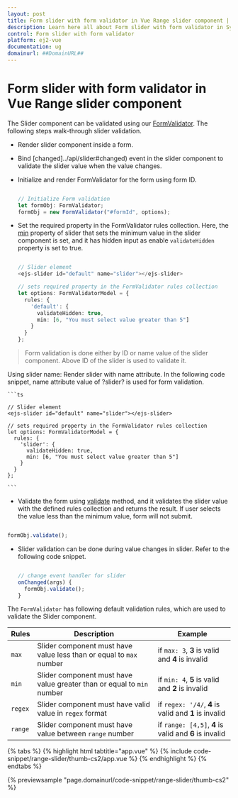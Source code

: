 ```yaml
---
layout: post
title: Form slider with form validator in Vue Range slider component | Syncfusion
description: Learn here all about Form slider with form validator in Syncfusion Vue Range slider component of Syncfusion Essential JS 2 and more.
control: Form slider with form validator 
platform: ej2-vue
documentation: ug
domainurl: ##DomainURL##
---
```


# Form slider with form validator in Vue Range slider component

The Slider component can be validated using our [FormValidator](https://ej2.syncfusion.com/documentation/form-validator/?lang=typescript). The following steps walk-through slider validation.

* Render slider component inside a form.
* Bind [changed]../api/slider#changed) event in the slider component to validate the slider value when the value changes.
* Initialize and render FormValidator for the form using form ID.

    ```ts

    // Initialize Form validation
    let formObj: FormValidator;
    formObj = new FormValidator("#formId", options);

    ```

* Set the required property in the FormValidator rules collection. Here, the [min](https://ej2.syncfusion.com/vue/documentation/api/slider/#min) property of slider that sets the minimum value in the slider component is set, and it has hidden input as enable `validateHidden` property is set to true.

    ```ts

    // Slider element
    <ejs-slider id="default" name="slider"></ejs-slider>

    // sets required property in the FormValidator rules collection
    let options: FormValidatorModel = {
      rules: {
        'default': {
          validateHidden: true,
          min: [6, "You must select value greater than 5"]
        }
      }
    };

    ```

> Form validation is done either by ID or name value of the slider component. Above ID of the slider is used to validate it.

Using slider name: Render slider with name attribute. In the following code snippet, name attribute value of ?slider? is used for form validation.

    ```ts

    // Slider element
    <ejs-slider id="default" name="slider"></ejs-slider>

    // sets required property in the FormValidator rules collection
    let options: FormValidatorModel = {
      rules: {
        'slider': {
          validateHidden: true,
          min: [6, "You must select value greater than 5"]
        }
      }
    };

    ```

* Validate the form using [validate](https://ej2.syncfusion.com/documentation/api/form-validator/#validate) method, and it validates the slider value with the defined rules collection and returns the result. If user selects the value less than the minimum value, form will not submit.

```ts

formObj.validate();

```

* Slider validation can be done during value changes in slider. Refer to the following code snippet.

    ```ts

    // change event handler for slider
    onChanged(args) {
      formObj.validate();
    }

    ```

The `FormValidator` has following default validation rules, which are used to validate the Slider component.

| Rules | Description | Example |
| ------------- | ------------- | ------------- |
| `max` | Slider component must have value less than or equal to `max` number | if `max: 3`, **3** is valid and **4** is invalid |
| `min` | Slider component must have value greater than or equal to `min` number | if `min: 4`, **5** is valid and **2** is invalid |
| `regex` | Slider component must have valid value in `regex` format | if `regex: '/4/`, **4** is valid and **1** is invalid |
| `range` | Slider component must have value between `range` number | if `range: [4,5]`, **4** is valid and **6** is invalid |

{% tabs %}
{% highlight html tabtitle="app.vue" %}
{% include code-snippet/range-slider/thumb-cs2/app.vue %}
{% endhighlight %}
{% endtabs %}
        
{% previewsample "page.domainurl/code-snippet/range-slider/thumb-cs2" %}
